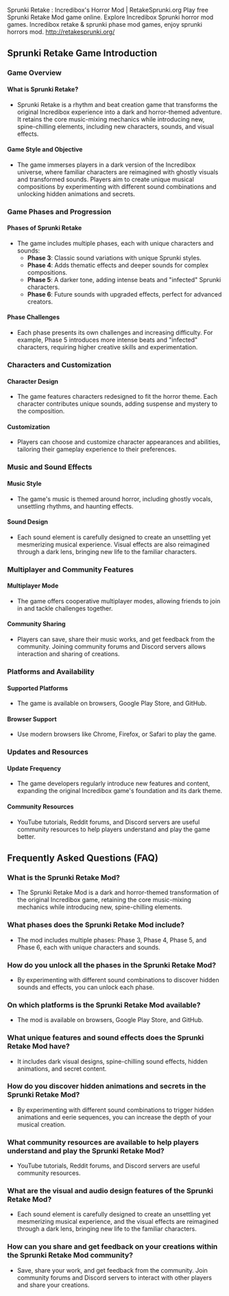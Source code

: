 Sprunki Retake : Incredibox's Horror Mod | RetakeSprunki.org
Play free Sprunki Retake Mod game online. Explore Incredibox Sprunki horror mod games. Incredibox retake & sprunki phase mod games, enjoy sprunki horrors mod.
http://retakesprunki.org/    

## Sprunki Retake Game Introduction

### Game Overview
#### What is Sprunki Retake?
- Sprunki Retake is a rhythm and beat creation game that transforms the original Incredibox experience into a dark and horror-themed adventure. It retains the core music-mixing mechanics while introducing new, spine-chilling elements, including new characters, sounds, and visual effects.

#### Game Style and Objective
- The game immerses players in a dark version of the Incredibox universe, where familiar characters are reimagined with ghostly visuals and transformed sounds. Players aim to create unique musical compositions by experimenting with different sound combinations and unlocking hidden animations and secrets.

### Game Phases and Progression
#### Phases of Sprunki Retake
- The game includes multiple phases, each with unique characters and sounds:
  - **Phase 3**: Classic sound variations with unique Sprunki styles.
  - **Phase 4**: Adds thematic effects and deeper sounds for complex compositions.
  - **Phase 5**: A darker tone, adding intense beats and "infected" Sprunki characters.
  - **Phase 6**: Future sounds with upgraded effects, perfect for advanced creators.

#### Phase Challenges
- Each phase presents its own challenges and increasing difficulty. For example, Phase 5 introduces more intense beats and "infected" characters, requiring higher creative skills and experimentation.

### Characters and Customization
#### Character Design
- The game features characters redesigned to fit the horror theme. Each character contributes unique sounds, adding suspense and mystery to the composition.

#### Customization
- Players can choose and customize character appearances and abilities, tailoring their gameplay experience to their preferences.

### Music and Sound Effects
#### Music Style
- The game's music is themed around horror, including ghostly vocals, unsettling rhythms, and haunting effects.

#### Sound Design
- Each sound element is carefully designed to create an unsettling yet mesmerizing musical experience. Visual effects are also reimagined through a dark lens, bringing new life to the familiar characters.

### Multiplayer and Community Features
#### Multiplayer Mode
- The game offers cooperative multiplayer modes, allowing friends to join in and tackle challenges together.

#### Community Sharing
- Players can save, share their music works, and get feedback from the community. Joining community forums and Discord servers allows interaction and sharing of creations.

### Platforms and Availability
#### Supported Platforms
- The game is available on browsers, Google Play Store, and GitHub.

#### Browser Support
- Use modern browsers like Chrome, Firefox, or Safari to play the game.

### Updates and Resources
#### Update Frequency
- The game developers regularly introduce new features and content, expanding the original Incredibox game's foundation and its dark theme.

#### Community Resources
- YouTube tutorials, Reddit forums, and Discord servers are useful community resources to help players understand and play the game better.

## Frequently Asked Questions (FAQ)

### What is the Sprunki Retake Mod?
- The Sprunki Retake Mod is a dark and horror-themed transformation of the original Incredibox game, retaining the core music-mixing mechanics while introducing new, spine-chilling elements.

### What phases does the Sprunki Retake Mod include?
- The mod includes multiple phases: Phase 3, Phase 4, Phase 5, and Phase 6, each with unique characters and sounds.

### How do you unlock all the phases in the Sprunki Retake Mod?
- By experimenting with different sound combinations to discover hidden sounds and effects, you can unlock each phase.

### On which platforms is the Sprunki Retake Mod available?
- The mod is available on browsers, Google Play Store, and GitHub.

### What unique features and sound effects does the Sprunki Retake Mod have?
- It includes dark visual designs, spine-chilling sound effects, hidden animations, and secret content.

### How do you discover hidden animations and secrets in the Sprunki Retake Mod?
- By experimenting with different sound combinations to trigger hidden animations and eerie sequences, you can increase the depth of your musical creation.

### What community resources are available to help players understand and play the Sprunki Retake Mod?
- YouTube tutorials, Reddit forums, and Discord servers are useful community resources.

### What are the visual and audio design features of the Sprunki Retake Mod?
- Each sound element is carefully designed to create an unsettling yet mesmerizing musical experience, and the visual effects are reimagined through a dark lens, bringing new life to the familiar characters.

### How can you share and get feedback on your creations within the Sprunki Retake Mod community?
- Save, share your work, and get feedback from the community. Join community forums and Discord servers to interact with other players and share your creations.
